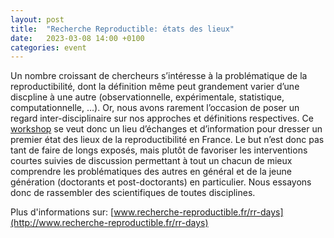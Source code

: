 ```yaml
---
layout: post
title:  "Recherche Reproductible: états des lieux"
date:   2023-03-08 14:00 +0100
categories: event
---
```


Un nombre croissant de chercheurs s’intéresse à la problématique de la reproductibilité, dont la définition même peut grandement varier d’une discpline à une autre (observationnelle, expérimentale, statistique, computationnelle, …). Or, nous avons rarement l’occasion de poser un regard inter-disciplinaire sur nos approches et définitions respectives. Ce [workshop](http://www.recherche-reproductible.fr/rr-days/) se veut donc un lieu d’échanges et d’information pour dresser un premier état des lieux de la reproductibilité en France. Le but n’est donc pas tant de faire de longs exposés, mais plutôt de favoriser les interventions courtes suivies de discussion permettant à tout un chacun de mieux comprendre les problématiques des autres en général et de la jeune génération (doctorants et post-doctorants) en particulier. Nous essayons donc de rassembler des scientifiques de toutes disciplines.

Plus d'informations sur: [www.recherche-reproductible.fr/rr-days](http://www.recherche-reproductible.fr/rr-days)

